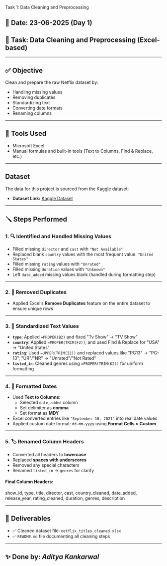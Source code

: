 Task 1: Data Cleaning and Preprocessing

## 📅 Date: 23-06-2025 (Day 1)
## 📂 Task: Data Cleaning and Preprocessing (Excel-based)

---

## ✅ Objective
Clean and prepare the raw Netflix dataset by:
- Handling missing values
- Removing duplicates
- Standardizing text
- Converting date formats
- Renaming columns

---

## 🔧 Tools Used
- Microsoft Excel  
- Manual formulas and built-in tools (Text to Columns, Find & Replace, etc.)

---

## Dataset

The data for this project is sourced from the Kaggle dataset:

- **Dataset Link:** [Kaggle Dataset](https://www.kaggle.com/datasets/shivamb/netflix-shows?resource=download)

---

## 🪛 Steps Performed

### 1. 🔍 Identified and Handled Missing Values
- Filled missing `director` and `cast` with `"Not Available"`
- Replaced blank `country` values with the most frequent value: `"United States"`
- Filled missing `rating` values with `"Unrated"`
- Filled missing `duration` values with `"Unknown"`
- Left `date_added` missing values blank (handled during formatting step)

---

### 2. 🔁 Removed Duplicates
- Applied Excel’s **Remove Duplicates** feature on the entire dataset to ensure unique rows

---

### 3. 🧼 Standardized Text Values
- **`type`**: Applied `=PROPER(B2)` and fixed "Tv Show" → "TV Show"
- **`country`**: Applied `=PROPER(TRIM(F2))`, and used Find & Replace for "USA" → "United States"
- **`rating`**: Used `=UPPER(TRIM(I2))` and replaced values like "PG13" → "PG-13", "UR"/"NR" → "Unrated"/"Not Rated"
- **`listed_in`**: Cleaned genres using `=PROPER(TRIM(K2))` for uniform formatting

---

### 4. 📅 Formatted Dates
- Used **Text to Columns**:
  - Selected `date_added` column
  - Set delimiter as **comma**
  - Set format as **MDY**
- Excel converted entries like `"September 10, 2021"` into real date values
- Applied custom date format: `dd-mm-yyyy` using **Format Cells > Custom**

---

### 5. 🏷️ Renamed Column Headers
- Converted all headers to **lowercase**
- Replaced **spaces with underscores**
- Removed any special characters
- Renamed `listed_in` → `genres` for clarity

#### Final Column Headers:
show_id, type, title, director, cast, country_cleaned, date_added, release_year, rating_cleaned, duration, genres, description


---

## 📁 Deliverables
- ✅ Cleaned dataset file: `netflix_titles_cleaned.xlsx`
- ✅ `README.md` file documenting all cleaning steps

---

## ✨ Done by: *Aditya Kankarwal*
